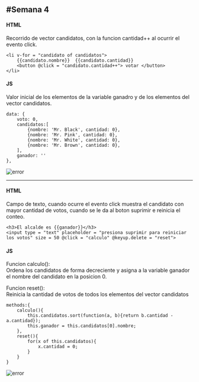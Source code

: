 #Semana 4
---   
    
#### HTML   
Recorrido de vector candidatos, con la funcion cantidad++ al ocurrir el evento click.
   
	<li v-for = "candidato of candidatos">
        {{candidato.nombre}}  {{candidato.cantidad}} 
        <button @click = "candidato.cantidad++"> votar </button>
	</li>

#### JS
Valor inicial de los elementos de la variable ganadro y de los elementos del vector candidatos.
   
	data: {
        voto: 0,
        candidatos:[
            {nombre: 'Mr. Black', cantidad: 0},
            {nombre: 'Mr. Pink', cantidad: 0},
            {nombre: 'Mr. White', cantidad: 0},
            {nombre: 'Mr. Brown', cantidad: 0},
        ],
        ganador: ''
    },
    

![error](/Images/img1.jpg) 

***

#### HTML
    
Campo de texto, cuando ocurre el evento click muestra el candidato con mayor cantidad de votos, cuando se le da al boton suprimir e reinicia el conteo.
    
	<h3>El alcalde es {{ganador}}</h3>
    <input type = "text" placeholder = "presiona suprimir para reiniciar los votos" size = 50 @click = "calculo" @keyup.delete = "reset">

#### JS
Funcion calculo():   
Ordena los candidatos de forma decreciente y asigna a la variable ganador el nombre del candidato en la posicion 0.

Funcion reset():   
Reinicia la cantidad de votos de todos los elementos del vector candidatos
   
	methods:{
        calculo(){
            this.candidatos.sort(function(a, b){return b.cantidad - a.cantidad});
            this.ganador = this.candidatos[0].nombre;
        },
        reset(){
            for(x of this.candidatos){
                x.cantidad = 0;
            }
        }
    }
     

![error](/Images/img1.jpg) 




